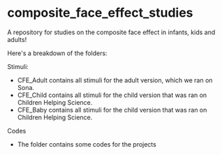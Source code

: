# composite_face_effect_studies
A repository for studies on the composite face effect in infants, kids and adults!

Here's a breakdown of the folders:

Stimuli:
 - CFE_Adult contains all stimuli for the adult version, which we ran on Sona.
 - CFE_Child contains all stimuli for the child version that was ran on Children Helping Science.
 - CFE_Baby contains all stimuli for the child version that was ran on Children Helping Science.
   
Codes
- The folder contains some codes for the projects

